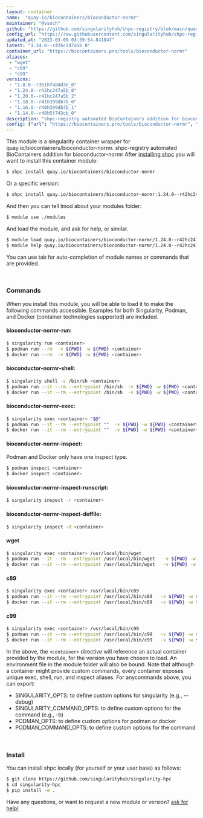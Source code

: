```yaml
---
layout: container
name:  "quay.io/biocontainers/bioconductor-normr"
maintainer: "@vsoch"
github: "https://github.com/singularityhub/shpc-registry/blob/main/quay.io/biocontainers/bioconductor-normr/container.yaml"
config_url: "https://raw.githubusercontent.com/singularityhub/shpc-registry/main/quay.io/biocontainers/bioconductor-normr/container.yaml"
updated_at: "2023-03-09 03:39:54.841847"
latest: "1.24.0--r42hc247a5b_0"
container_url: "https://biocontainers.pro/tools/bioconductor-normr"
aliases:
 - "wget"
 - "c89"
 - "c99"
versions:
 - "1.8.0--r351hf484d3e_0"
 - "1.24.0--r42hc247a5b_0"
 - "1.20.0--r41hc247a5b_2"
 - "1.18.0--r41h399db7b_0"
 - "1.16.0--r40h399db7b_1"
 - "1.14.0--r40h5f743cb_0"
description: "shpc-registry automated BioContainers addition for bioconductor-normr"
config: {"url": "https://biocontainers.pro/tools/bioconductor-normr", "maintainer": "@vsoch", "description": "shpc-registry automated BioContainers addition for bioconductor-normr", "latest": {"1.24.0--r42hc247a5b_0": "sha256:b0f52efb3d246787f3eb0e6840694d6ea970811a5342d80a665348b0ff4b70b9"}, "tags": {"1.8.0--r351hf484d3e_0": "sha256:f7c47ac1c13620a496b9ceba6b6b23476ffd8553725c47f584183c758a9e3373", "1.24.0--r42hc247a5b_0": "sha256:b0f52efb3d246787f3eb0e6840694d6ea970811a5342d80a665348b0ff4b70b9", "1.20.0--r41hc247a5b_2": "sha256:297284c528f9c1c7cae87d2ebbc00853861b9075a20ae62a5906dc76d0888646", "1.18.0--r41h399db7b_0": "sha256:95b5672879fcbcb987342fa8568fc604c56c0792bdff643488e6bebfca4f6fbd", "1.16.0--r40h399db7b_1": "sha256:10d2f92396a19d47c12f819594a369ab39273f9b249e60b6f5657940535f7061", "1.14.0--r40h5f743cb_0": "sha256:76bee8dbb95c8e4868bafe74b7d1aa8212f571aae7b0bd89c580c5f5c8a4a4b6"}, "docker": "quay.io/biocontainers/bioconductor-normr", "aliases": {"wget": "/usr/local/bin/wget", "c89": "/usr/local/bin/c89", "c99": "/usr/local/bin/c99"}}
---
```


This module is a singularity container wrapper for quay.io/biocontainers/bioconductor-normr.
shpc-registry automated BioContainers addition for bioconductor-normr
After [installing shpc](#install) you will want to install this container module:


```bash
$ shpc install quay.io/biocontainers/bioconductor-normr
```

Or a specific version:

```bash
$ shpc install quay.io/biocontainers/bioconductor-normr:1.24.0--r42hc247a5b_0
```

And then you can tell lmod about your modules folder:

```bash
$ module use ./modules
```

And load the module, and ask for help, or similar.

```bash
$ module load quay.io/biocontainers/bioconductor-normr/1.24.0--r42hc247a5b_0
$ module help quay.io/biocontainers/bioconductor-normr/1.24.0--r42hc247a5b_0
```

You can use tab for auto-completion of module names or commands that are provided.

<br>

### Commands

When you install this module, you will be able to load it to make the following commands accessible.
Examples for both Singularity, Podman, and Docker (container technologies supported) are included.

#### bioconductor-normr-run:

```bash
$ singularity run <container>
$ podman run --rm  -v ${PWD} -w ${PWD} <container>
$ docker run --rm  -v ${PWD} -w ${PWD} <container>
```

#### bioconductor-normr-shell:

```bash
$ singularity shell -s /bin/sh <container>
$ podman run --it --rm --entrypoint /bin/sh  -v ${PWD} -w ${PWD} <container>
$ docker run --it --rm --entrypoint /bin/sh  -v ${PWD} -w ${PWD} <container>
```

#### bioconductor-normr-exec:

```bash
$ singularity exec <container> "$@"
$ podman run --it --rm --entrypoint ""  -v ${PWD} -w ${PWD} <container> "$@"
$ docker run --it --rm --entrypoint ""  -v ${PWD} -w ${PWD} <container> "$@"
```

#### bioconductor-normr-inspect:

Podman and Docker only have one inspect type.

```bash
$ podman inspect <container>
$ docker inspect <container>
```

#### bioconductor-normr-inspect-runscript:

```bash
$ singularity inspect -r <container>
```

#### bioconductor-normr-inspect-deffile:

```bash
$ singularity inspect -d <container>
```


#### wget

```bash
$ singularity exec <container> /usr/local/bin/wget
$ podman run --it --rm --entrypoint /usr/local/bin/wget   -v ${PWD} -w ${PWD} <container> -c " $@"
$ docker run --it --rm --entrypoint /usr/local/bin/wget   -v ${PWD} -w ${PWD} <container> -c " $@"
```


#### c89

```bash
$ singularity exec <container> /usr/local/bin/c89
$ podman run --it --rm --entrypoint /usr/local/bin/c89   -v ${PWD} -w ${PWD} <container> -c " $@"
$ docker run --it --rm --entrypoint /usr/local/bin/c89   -v ${PWD} -w ${PWD} <container> -c " $@"
```


#### c99

```bash
$ singularity exec <container> /usr/local/bin/c99
$ podman run --it --rm --entrypoint /usr/local/bin/c99   -v ${PWD} -w ${PWD} <container> -c " $@"
$ docker run --it --rm --entrypoint /usr/local/bin/c99   -v ${PWD} -w ${PWD} <container> -c " $@"
```



In the above, the `<container>` directive will reference an actual container provided
by the module, for the version you have chosen to load. An environment file in the
module folder will also be bound. Note that although a container
might provide custom commands, every container exposes unique exec, shell, run, and
inspect aliases. For anycommands above, you can export:

 - SINGULARITY_OPTS: to define custom options for singularity (e.g., --debug)
 - SINGULARITY_COMMAND_OPTS: to define custom options for the command (e.g., -b)
 - PODMAN_OPTS: to define custom options for podman or docker
 - PODMAN_COMMAND_OPTS: to define custom options for the command

<br>

### Install

You can install shpc locally (for yourself or your user base) as follows:

```bash
$ git clone https://github.com/singularityhub/singularity-hpc
$ cd singularity-hpc
$ pip install -e .
```

Have any questions, or want to request a new module or version? [ask for help!](https://github.com/singularityhub/singularity-hpc/issues)